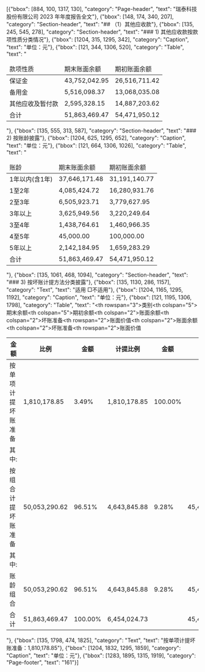 [{"bbox": [884, 100, 1317, 130], "category": "Page-header", "text": "瑞泰科技股份有限公司 2023 年年度报告全文"}, {"bbox": [148, 174, 340, 207], "category": "Section-header", "text": "## （1）其他应收款"}, {"bbox": [135, 245, 545, 278], "category": "Section-header", "text": "### 1) 其他应收款按款项性质分类情况"}, {"bbox": [1204, 315, 1295, 342], "category": "Caption", "text": "单位：元"}, {"bbox": [121, 344, 1306, 520], "category": "Table", "text": "<table><thead><tr><td>款项性质</td><td>期末账面余额</td><td>期初账面余额</td></tr></thead><tbody><tr><td>保证金</td><td>43,752,042.95</td><td>26,516,711.42</td></tr><tr><td>备用金</td><td>5,516,098.37</td><td>13,068,035.08</td></tr><tr><td>其他应收及暂付款</td><td>2,595,328.15</td><td>14,887,203.62</td></tr><tr><td>合计</td><td>51,863,469.47</td><td>54,471,950.12</td></tr></tbody></table>"}, {"bbox": [135, 555, 313, 587], "category": "Section-header", "text": "### 2) 按账龄披露"}, {"bbox": [1204, 625, 1295, 652], "category": "Caption", "text": "单位：元"}, {"bbox": [121, 664, 1306, 1026], "category": "Table", "text": "<table><thead><tr><td>账龄</td><td>期末账面余额</td><td>期初账面余额</td></tr></thead><tbody><tr><td>1年以内(含1年)</td><td>37,646,171.48</td><td>31,191,140.77</td></tr><tr><td>1至2年</td><td>4,085,424.72</td><td>16,280,931.76</td></tr><tr><td>2至3年</td><td>6,505,923.71</td><td>3,779,627.95</td></tr><tr><td>3年以上</td><td>3,625,949.56</td><td>3,220,249.64</td></tr><tr><td>3至4年</td><td>1,438,764.61</td><td>1,460,966.35</td></tr><tr><td>4至5年</td><td>45,000.00</td><td>100,000.00</td></tr><tr><td>5年以上</td><td>2,142,184.95</td><td>1,659,283.29</td></tr><tr><td>合计</td><td>51,863,469.47</td><td>54,471,950.12</td></tr></tbody></table>"}, {"bbox": [135, 1061, 468, 1094], "category": "Section-header", "text": "### 3) 按坏账计提方法分类披露"}, {"bbox": [135, 1130, 286, 1157], "category": "Text", "text": "适用 □不适用"}, {"bbox": [1204, 1165, 1295, 1192], "category": "Caption", "text": "单位：元"}, {"bbox": [121, 1195, 1306, 1798], "category": "Table", "text": "<table><thead><tr><th rowspan=\"3\">类别</th><th colspan=\"5\">期末余额</th><th colspan=\"5\">期初余额</th></tr><tr><th colspan=\"2\">账面余额</th><th colspan=\"2\">坏账准备</th><th rowspan=\"2\">账面价值</th><th colspan=\"2\">账面余额</th><th colspan=\"2\">坏账准备</th><th rowspan=\"2\">账面价值</th></tr><tr><th>金额</th><th>比例</th><th>金额</th><th>计提比例</th><th>金额</th><th>比例</th><th>金额</th><th>计提比例</th></tr></thead><tbody><tr><td>按单项计提坏账准备</td><td>1,810,178.85</td><td>3.49%</td><td>1,810,178.85</td><td>100.00%</td><td></td><td>1,853,006.84</td><td>3.40%</td><td>1,853,006.84</td><td>100.00%</td><td></td></tr><tr><td>其中:</td><td></td><td></td><td></td><td></td><td></td><td></td><td></td><td></td><td></td><td></td></tr><tr><td>按组合计提坏账准备</td><td>50,053,290.62</td><td>96.51%</td><td>4,643,845.88</td><td>9.28%</td><td>45,409,444.74</td><td>52,618,943.28</td><td>96.60%</td><td>5,250,329.04</td><td>9.98%</td><td>47,368,614.24</td></tr><tr><td>其中:</td><td></td><td></td><td></td><td></td><td></td><td></td><td></td><td></td><td></td><td></td></tr><tr><td>账龄组合</td><td>50,053,290.62</td><td>96.51%</td><td>4,643,845.88</td><td>9.28%</td><td>45,409,444.74</td><td>52,618,943.28</td><td>96.60%</td><td>5,250,329.04</td><td>9.98%</td><td>47,368,614.24</td></tr><tr><td>合计</td><td>51,863,469.47</td><td>100.00%</td><td>6,454,024.73</td><td></td><td>45,409,444.74</td><td>54,471,950.12</td><td>100.00%</td><td>7,103,335.88</td><td></td><td>47,368,614.24</td></tr></tbody></table>"}, {"bbox": [135, 1798, 474, 1825], "category": "Text", "text": "按单项计提坏账准备：1,810,178.85"}, {"bbox": [1204, 1832, 1295, 1859], "category": "Caption", "text": "单位：元"}, {"bbox": [1283, 1895, 1315, 1919], "category": "Page-footer", "text": "161"}]